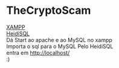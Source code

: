 # TheCryptoScam
<a href="https://www.apachefriends.org/download.html">XAMPP</a> <br>
<a href="https://www.heidisql.com/download.php">HeidiSQL</a> <br>
Dá Start ao apache e ao MySQL no xampp <br>
Importa o sql para o MySQL Pelo HeidiSQL <br>
entra em <a href="http://localhost/">http://localhost/</a> <br>
:)
